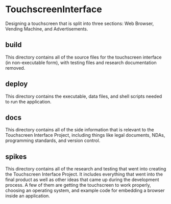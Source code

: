 # TouchscreenInterface
Designing a touchscreen that is split into three sections: Web Browser, Vending
Machine, and Advertisements.

## build
This directory contains all of the source files for the touchscreen interface
(in non-executable form), with testing files and research documentation removed.

## deploy
This directory contains the executable, data files, and shell scripts needed
to run the application.

## docs
This directory contains all of the side information that is relevant to the
Touchscreen Interface Project, including things like legal documents, NDAs,
programming standards, and version control.

## spikes
This directory contains all of the research and testing that went into
creating the Touchscreen Interface Project.  It includes everything
that went into the final product as well as other ideas that came up
during the development process.  A few of them are getting the touchscreen
to work properly, choosing an operating system, and example code for
embedding a browser inside an application.
